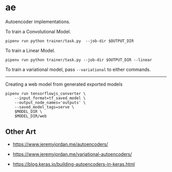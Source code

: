 # ae

Autoencoder implementations.

To train a Convolutional Model.

```
pipenv run python trainer/task.py  --job-dir $OUTPUT_DIR
```

To train a Linear Model.

```
pipenv run python trainer/task.py --job-dir $OUTPUT_DIR --linear
```

To train a variational model, pass `--variational` to either commands.

---

Creating a web model from generated exported models

```
pipenv run tensorflowjs_converter \
    --input_format=tf_saved_model \
    --output_node_names='outputs' \
    --saved_model_tags=serve \
    $MODEL_DIR \
    $MODEL_DIR/web
```

## Other Art

- https://www.jeremyjordan.me/autoencoders/

- https://www.jeremyjordan.me/variational-autoencoders/

- https://blog.keras.io/building-autoencoders-in-keras.html
